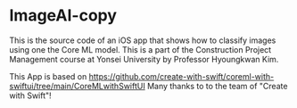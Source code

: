 # ImageAI-copy

This is the source code of an iOS app that shows how to classify images using one the Core ML model. This is a part of the Construction Project Management course at Yonsei University by Professor Hyoungkwan Kim.

This App is based on https://github.com/create-with-swift/coreml-with-swiftui/tree/main/CoreMLwithSwiftUI
Many thanks to to the team of "Create with Swift"!
